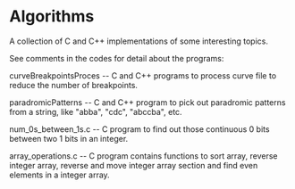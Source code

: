 # Algorithms
A collection of C and C++ implementations of some interesting topics.

See comments in the codes for detail about the programs:

curveBreakpointsProces -- C and C++ programs to process curve file to reduce the number of breakpoints.

paradromicPatterns     -- C and C++ program to pick out paradromic patterns from a string, like "abba", "cdc", "abccba", etc.

num_0s_between_1s.c    -- C program to find out those continuous 0 bits between two 1 bits in an integer.

array_operations.c     -- C program contains functions to sort array, reverse integer array, reverse and move integer array section and find even elements in a integer array.
